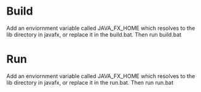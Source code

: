 # Build
Add an enviornment variable called JAVA_FX_HOME which resolves to the lib
directory in javafx, or replace it in the build.bat. Then run build.bat

# Run
Add an enviornment variable called JAVA_FX_HOME which resolves to the lib
directory in javafx, or replace it in the run.bat. Then run run.bat